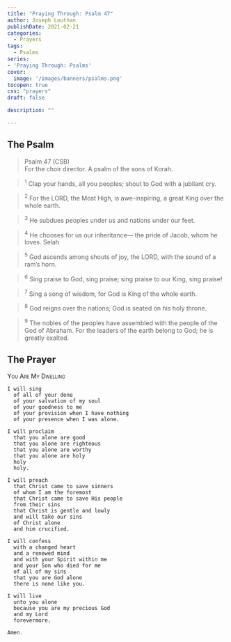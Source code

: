 ```yaml
---
title: "Praying Through: Psalm 47"
author: Joseph Louthan
publishDate: 2021-02-21
categories:
  - Prayers
tags:
  - Psalms
series:
- 'Praying Through: Psalms'
cover:
  image: '/images/banners/psalms.png'
tocopen: true
css: "prayers"
draft: false

description: ""

---
```

## The Psalm

>Psalm 47 (CSB)  
><sup></sup> For the choir director. A psalm of the sons of Korah. 

><sup>1</sup> Clap your hands, all you peoples; shout to God with a jubilant cry. 

><sup>2</sup> For the LORD, the Most High, is awe-inspiring, a great King over the whole earth. 

><sup>3</sup> He subdues peoples under us and nations under our feet. 

><sup>4</sup> He chooses for us our inheritance— the pride of Jacob, whom he loves. Selah 

><sup>5</sup> God ascends among shouts of joy, the LORD, with the sound of a ram’s horn. 

><sup>6</sup> Sing praise to God, sing praise; sing praise to our King, sing praise! 

><sup>7</sup> Sing a song of wisdom, for God is King of the whole earth. 

><sup>8</sup> God reigns over the nations; God is seated on his holy throne. 

><sup>9</sup> The nobles of the peoples have assembled with the people of the God of Abraham. For the leaders of the earth belong to God; he is greatly exalted.

## The Prayer

<div style="font-variant: small-caps;">
You Are My Dwelling
</div>

```text
I will sing
  of all of your done
  of your salvation of my soul
  of your goodness to me
  of your provision when I have nothing
  of your presence when I was alone.

I will proclaim
  that you alone are good
  that you alone are righteous
  that you alone are worthy
  that you alone are holy
  holy
  holy.

I will preach
  that Christ came to save sinners
  of whom I am the foremost
  that Christ came to save His people
  from their sins
  that Christ is gentle and lowly
  and will take our sins
  of Christ alone
  and him crucified.

I will confess
  with a changed heart
  and a renewed mind
  and with your Spirit within me
  and your Son who died for me
  of all of my sins
  that you are God alone
  there is none like you.

I will live
  unto you alone
  because you are my precious God
  and my Lord
  forevermore.

Amen.
```
